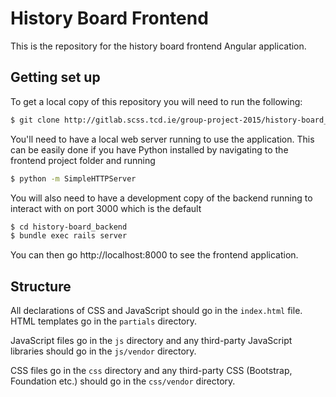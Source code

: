 # History Board Frontend

This is the repository for the history board frontend Angular application.

## Getting set up
To get a local copy of this repository you will need to run the following:
```bash
$ git clone http://gitlab.scss.tcd.ie/group-project-2015/history-board_front-end.git
```
You'll need to have a local web server running to use the application. This can be easily done if you have Python installed by navigating to the frontend project folder and running
```bash
$ python -m SimpleHTTPServer
```
You will also need to have a development copy of the backend running to interact with on port 3000 which is the default
```bash
$ cd history-board_backend
$ bundle exec rails server
```

You can then go http://localhost:8000 to see the frontend application.

## Structure
All declarations of CSS and JavaScript should go in the `index.html` file. HTML templates go in the `partials` directory.

JavaScript files go in the `js` directory and any third-party JavaScript libraries should go in the `js/vendor` directory.

CSS files go in the `css` directory and any third-party CSS (Bootstrap, Foundation etc.) should go in the `css/vendor` directory.
